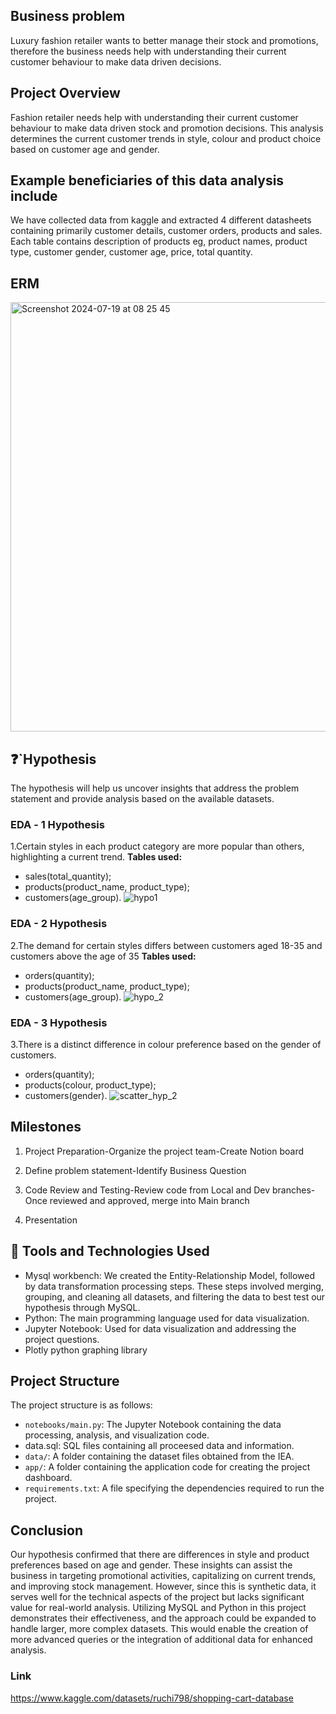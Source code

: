 
## Business problem

Luxury fashion retailer wants to better manage their stock and promotions, therefore the business needs help with understanding their current customer behaviour to make data driven decisions. 


## Project Overview

Fashion retailer needs help with understanding their current customer behaviour to make data driven stock and promotion decisions. This analysis determines the current customer trends in style, colour and product choice based on customer age and gender.



## Example beneficiaries of this data analysis include

We have collected data from kaggle and extracted 4 different datasheets containing primarily customer details, customer orders, products and sales. Each table contains description of products eg, product names, product type, customer gender, customer age, price, total quantity.

## ERM
<img width="687" alt="Screenshot 2024-07-19 at 08 25 45" src="https://github.com/user-attachments/assets/18de1eae-939a-43bc-a732-6af117736ba6">



## :question:`Hypothesis
The hypothesis will help us uncover insights that address the problem statement and provide analysis based on the available datasets.


### **EDA - 1️ Hypothesis**
1.Certain styles in each product category are more popular than others, highlighting a current trend.
**Tables used:**

- sales(total_quantity);
- products(product_name, product_type);
- customers(age_group).
![hypo1](https://github.com/user-attachments/assets/3036219a-b052-4580-bee3-4033f37b9c02)




### **EDA - 2 Hypothesis**
2.The demand for certain styles differs between customers aged 18-35 and customers above the age of 35
**Tables used:**

- orders(quantity);
- products(product_name, product_type);
- customers(age_group).
![hypo_2](https://github.com/user-attachments/assets/761f9e15-e52d-4f62-ac97-2de4e0fbba0d)

  
  
### **EDA - 3 Hypothesis**
3.There is a distinct difference in colour preference based on the gender of customers.

- orders(quantity);
- products(colour, product_type);
- customers(gender).
![scatter_hyp_2](https://github.com/user-attachments/assets/1ad63e60-7676-40bb-ad93-b3abca7bb006)

  
   

## Milestones

  1. Project Preparation-Organize the project team-Create Notion board
     
  2. Define problem statement-Identify Business Question
  3. Code Review and Testing-Review code from Local and Dev branches-Once reviewed and approved, merge 
     into Main branch
  4. Presentation
  

## :toolbox: Tools and Technologies Used

- Mysql workbench: We created the Entity-Relationship Model, followed by data transformation processing steps. These steps involved merging, grouping, and cleaning all datasets, and filtering the data to best test our hypothesis through MySQL.
- Python: The main programming language used for data visualization.
- Jupyter Notebook: Used for data visualization and addressing the project questions.
- Plotly python graphing library

## Project Structure

The project structure is as follows:

- `notebooks/main.py`: The Jupyter Notebook containing the data processing, analysis, and visualization code.
- data.sql: SQL files containing all proceesed data and information.
- `data/`: A folder containing the dataset files obtained from the IEA.
- `app/`: A folder containing the application code for creating the project dashboard.
- `requirements.txt`: A file specifying the dependencies required to run the project.


## Conclusion

Our hypothesis confirmed that there are differences in style and product preferences based on age and gender. These insights can assist the business in targeting promotional activities, capitalizing on current trends, and improving stock management. However, since this is synthetic data, it serves well for the technical aspects of the project but lacks significant value for real-world analysis. Utilizing MySQL and Python in this project demonstrates their effectiveness, and the approach could be expanded to handle larger, more complex datasets. This would enable the creation of more advanced queries or the integration of additional data for enhanced analysis.




### Link
https://www.kaggle.com/datasets/ruchi798/shopping-cart-database
  
